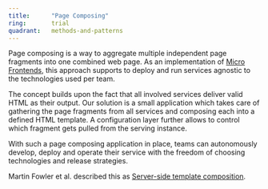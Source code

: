 ```yaml
---
title:      "Page Composing"
ring:       trial
quadrant:   methods-and-patterns
---
```


Page composing is a way to aggregate multiple independent page fragments into one combined web page. As an implementation of [Micro Frontends](methods-and-patterns/micro-frontends.html), this approach supports to deploy and run services agnostic to the technologies used per team.

The concept builds upon the fact that all involved services deliver valid HTML as their output. Our solution is a small application which takes care of gathering the page fragments from all services and composing each into a defined HTML template. A configuration layer further allows to control which fragment gets pulled from the serving instance.

With such a page composing application in place, teams can autonomously develop, deploy and operate their service with the freedom of choosing technologies and release strategies.

Martin Fowler et al. described this as [Server-side template composition](https://martinfowler.com/articles/micro-frontends.html#Server-sideTemplateComposition).